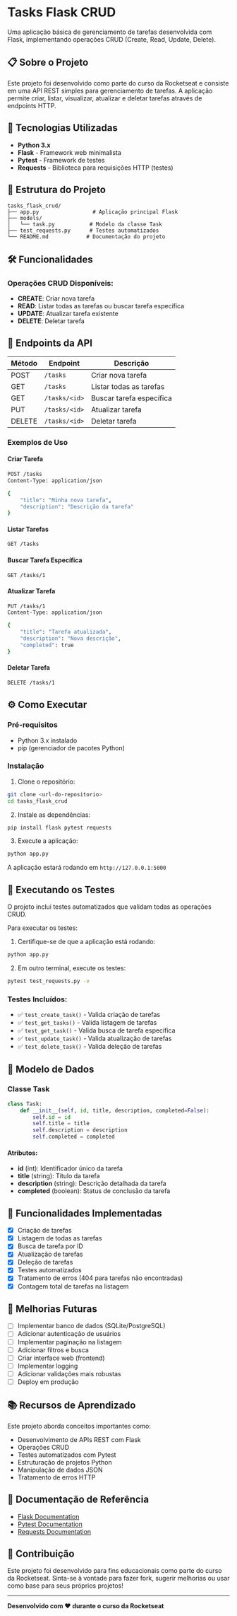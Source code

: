 # Tasks Flask CRUD

Uma aplicação básica de gerenciamento de tarefas desenvolvida com Flask, implementando operações CRUD (Create, Read, Update, Delete).

## 📋 Sobre o Projeto

Este projeto foi desenvolvido como parte do curso da Rocketseat e consiste em uma API REST simples para gerenciamento de tarefas. A aplicação permite criar, listar, visualizar, atualizar e deletar tarefas através de endpoints HTTP.

## 🚀 Tecnologias Utilizadas

- **Python 3.x**
- **Flask** - Framework web minimalista
- **Pytest** - Framework de testes
- **Requests** - Biblioteca para requisições HTTP (testes)

## 📁 Estrutura do Projeto

```
tasks_flask_crud/
├── app.py                 # Aplicação principal Flask
├── models/
│   └── task.py           # Modelo da classe Task
├── test_requests.py      # Testes automatizados
└── README.md            # Documentação do projeto
```

## 🛠️ Funcionalidades

### Operações CRUD Disponíveis:

- **CREATE**: Criar nova tarefa
- **READ**: Listar todas as tarefas ou buscar tarefa específica
- **UPDATE**: Atualizar tarefa existente
- **DELETE**: Deletar tarefa

## 📡 Endpoints da API

| Método | Endpoint | Descrição |
|--------|----------|-----------|
| POST   | `/tasks` | Criar nova tarefa |
| GET    | `/tasks` | Listar todas as tarefas |
| GET    | `/tasks/<id>` | Buscar tarefa específica |
| PUT    | `/tasks/<id>` | Atualizar tarefa |
| DELETE | `/tasks/<id>` | Deletar tarefa |

### Exemplos de Uso

#### Criar Tarefa
```bash
POST /tasks
Content-Type: application/json

{
    "title": "Minha nova tarefa",
    "description": "Descrição da tarefa"
}
```

#### Listar Tarefas
```bash
GET /tasks
```

#### Buscar Tarefa Específica
```bash
GET /tasks/1
```

#### Atualizar Tarefa
```bash
PUT /tasks/1
Content-Type: application/json

{
    "title": "Tarefa atualizada",
    "description": "Nova descrição",
    "completed": true
}
```

#### Deletar Tarefa
```bash
DELETE /tasks/1
```

## ⚙️ Como Executar

### Pré-requisitos
- Python 3.x instalado
- pip (gerenciador de pacotes Python)

### Instalação

1. Clone o repositório:
```bash
git clone <url-do-repositorio>
cd tasks_flask_crud
```

2. Instale as dependências:
```bash
pip install flask pytest requests
```

3. Execute a aplicação:
```bash
python app.py
```

A aplicação estará rodando em `http://127.0.0.1:5000`

## 🧪 Executando os Testes

O projeto inclui testes automatizados que validam todas as operações CRUD.

Para executar os testes:

1. Certifique-se de que a aplicação está rodando:
```bash
python app.py
```

2. Em outro terminal, execute os testes:
```bash
pytest test_requests.py -v
```

### Testes Incluídos:
- ✅ `test_create_task()` - Valida criação de tarefas
- ✅ `test_get_tasks()` - Valida listagem de tarefas
- ✅ `test_get_task()` - Valida busca de tarefa específica
- ✅ `test_update_task()` - Valida atualização de tarefas
- ✅ `test_delete_task()` - Valida deleção de tarefas

## 📝 Modelo de Dados

### Classe Task

```python
class Task:
    def __init__(self, id, title, description, completed=False):
        self.id = id
        self.title = title
        self.description = description
        self.completed = completed
```

#### Atributos:
- **id** (int): Identificador único da tarefa
- **title** (string): Título da tarefa
- **description** (string): Descrição detalhada da tarefa
- **completed** (boolean): Status de conclusão da tarefa

## 🎯 Funcionalidades Implementadas

- [x] Criação de tarefas
- [x] Listagem de todas as tarefas
- [x] Busca de tarefa por ID
- [x] Atualização de tarefas
- [x] Deleção de tarefas
- [x] Testes automatizados
- [x] Tratamento de erros (404 para tarefas não encontradas)
- [x] Contagem total de tarefas na listagem

## 🔧 Melhorias Futuras

- [ ] Implementar banco de dados (SQLite/PostgreSQL)
- [ ] Adicionar autenticação de usuários
- [ ] Implementar paginação na listagem
- [ ] Adicionar filtros e busca
- [ ] Criar interface web (frontend)
- [ ] Implementar logging
- [ ] Adicionar validações mais robustas
- [ ] Deploy em produção

## 📚 Recursos de Aprendizado

Este projeto aborda conceitos importantes como:

- Desenvolvimento de APIs REST com Flask
- Operações CRUD
- Testes automatizados com Pytest
- Estruturação de projetos Python
- Manipulação de dados JSON
- Tratamento de erros HTTP

## 📖 Documentação de Referência

- [Flask Documentation](https://flask.palletsprojects.com/en/2.3.x/quickstart/)
- [Pytest Documentation](https://docs.pytest.org/)
- [Requests Documentation](https://docs.python-requests.org/)

## 🤝 Contribuição

Este projeto foi desenvolvido para fins educacionais como parte do curso da Rocketseat. Sinta-se à vontade para fazer fork, sugerir melhorias ou usar como base para seus próprios projetos!

---

**Desenvolvido com ❤️ durante o curso da Rocketseat**
